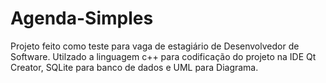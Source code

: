 # Agenda-Simples
Projeto feito como teste para vaga de estagiário de Desenvolvedor de Software.
Utilzado a linguagem c++ para codificação do projeto na IDE Qt Creator, SQLite para banco de dados e UML para Diagrama.
